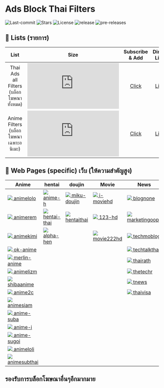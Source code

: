 # Ads Block Thai Filters
![Last-commit](https://img.shields.io/github/last-commit/F1rstStr0ke/AdBlock-Thai-Filters?style=flat-square)
![Stars](https://img.shields.io/github/stars/F1rstStr0ke/AdBlock-Thai-Filters?style=flat-square)
![License](https://img.shields.io/github/license/F1rstStr0ke/AdBlock-Thai-Filters?style=flat-square)
![release](https://img.shields.io/github/v/release/F1rstStr0ke/AdBlock-Thai-Filters?style=flat-square)
![pre-releases](https://img.shields.io/github/v/release/F1rstStr0ke/AdBlock-Thai-Filters?include_prereleases&label=pre-releases&style=flat-square)

## :page_facing_up: Lists (รายการ)
List | Size | Subscribe & Add | Direct Link | tag
|:---------:|:-------:|:-------:|:--------:|:---------:|
Thai Ads all Filters (บล็อกโฆษณาทั้งหมด) | ![][Filter Size_all] | [Click][Filter Subscribe_all] | [Link][Direct_all] | ![][tag_all]
Anime Filters (บล็อกโฆษณาเฉพาะอนิเมะ) | ![][Filter Size_Anime] | [Click][Filter Subscribe_Anime] | [Link][Direct_Anime] |

[Filter Subscribe_all]: https://subscribe.adblockplus.org/?location=https://raw.githubusercontent.com/F1rstStr0ke/adblock-thai-filters/master/filterlistall.txt&title=AdsBlockThaiFilters
[Direct_all]: https://raw.githubusercontent.com/F1rstStr0ke/AdBlock-Thai-Filters/master/filterlistall.txt
[Filter Size_all]: https://img.shields.io/github/size/F1rstStr0ke/AdBlock-Thai-Filters/filterlistall.txt?style=flat-square
[Tag_all]: https://img.shields.io/github/v/tag/F1rstStr0ke/AdBlock-Thai-Filters?label=%20Patch&style=for-the-badge

[Filter Subscribe_Anime]: https://subscribe.adblockplus.org/?location=https://raw.githubusercontent.com/F1rstStr0ke/adblock-thai-filters/master/anime.txt&title=AdsBlockThaiAnimeFilters
[Direct_Anime]: https://raw.githubusercontent.com/F1rstStr0ke/AdBlock-Thai-Filters/master/anime.txt
[Filter Size_Anime]: https://img.shields.io/github/size/F1rstStr0ke/AdBlock-Thai-Filters/anime.txt?style=flat-square
[Tag_Anime]: https://img.shields.io/github/v/tag/F1rstStr0ke/AdBlock-Thai-Filters?label=%20Patch&style=for-the-badge

## :page_facing_up: Web Pages (specific)  เว็บ (ให้ความสําคัญสูง)
<!--pages-->
  <table>
    <thead>
      <tr>
        <th>Anime</th>
        <th>hentai</th>
        <th>doujin</th>
        <th>Movie</th>
        <th>News</th>
      </tr>
    </thead>
    <tbody>
      <tr>
                <td><a href="https://animelolo.com"><img src="https://www.google.com/s2/favicons?domain=https://animelolo.com"> animelolo</a></td>
                <td><a href="https://anime-h.com"><img src="https://www.google.com/s2/favicons?domain=https://anime-h.com"> anime-h</a></td>
                <td><a href="https://miku-doujin.com"><img src="https://www.google.com/s2/favicons?domain=https://miku-doujin.com"> miku-doujin</a></td>
                <td><a href="https://i-moviehd.com"><img src="https://www.google.com/s2/favicons?domain=https://i-moviehd.com"> i-moviehd</a></td>
                <td><a href="https://blognone.com"><img src="https://www.google.com/s2/favicons?domain=https://blognone.com"> blognone</a></td>
              </tr><tr>
                <td><a href="https://www.animerem.com"><img src="https://www.google.com/s2/favicons?domain=https://www.animerem.com"> animerem</a></td>
                <td><a href="https://hentai-thai.com"><img src="https://www.google.com/s2/favicons?domain=https://hentai-thai.com"> hentai-thai</a></td>
                <td><a href="https://hentaithai.com/"><img src="https://www.google.com/s2/favicons?domain=https://hentaithai.com/"> hentaithai</a></td>
                <td><a href="https://123-hd.com"><img src="https://www.google.com/s2/favicons?domain=https://123-hd.com"> 123-hd</a></td>
                <td><a href="https://marketingoops.com"><img src="https://www.google.com/s2/favicons?domain=https://marketingoops.com"> marketingoops</a></td>
              </tr><tr>
                <td><a href="https://animekimi.com"><img src="https://www.google.com/s2/favicons?domain=https://animekimi.com"> animekimi</a></td>
                <td><a href="https://www.alpha-hen.com"><img src="https://www.google.com/s2/favicons?domain=https://www.alpha-hen.com"> alpha-hen</a></td>
                <td></td>
                <td><a href="https://movie222hd.com"><img src="https://www.google.com/s2/favicons?domain=https://movie222hd.com"> movie222hd</a></td>
                <td><a href="https://techmoblog.com"><img src="https://www.google.com/s2/favicons?domain=https://techmoblog.com"> techmoblog</a></td>
              </tr><tr>
                <td><a href="https://ok-anime.com"><img src="https://www.google.com/s2/favicons?domain=https://ok-anime.com"> ok-anime</a></td>
                <td></td>
                <td></td>
                <td></td>
                <td><a href="https://techtalkthai.com"><img src="https://www.google.com/s2/favicons?domain=https://techtalkthai.com"> techtalkthai</a></td>
              </tr><tr>
                <td><a href="https://merlin-anime.com"><img src="https://www.google.com/s2/favicons?domain=https://merlin-anime.com"> merlin-anime</a></td>
                <td></td>
                <td></td>
                <td></td>
                <td><a href="https://thairath.co.th"><img src="https://www.google.com/s2/favicons?domain=https://thairath.co.th"> thairath</a></td>
              </tr><tr>
                <td><a href="https://www.animelizm.com"><img src="https://www.google.com/s2/favicons?domain=https://www.animelizm.com"> animelizm</a></td>
                <td></td>
                <td></td>
                <td></td>
                <td><a href="https://thetechr.com"><img src="https://www.google.com/s2/favicons?domain=https://thetechr.com"> thetechr</a></td>
              </tr><tr>
                <td><a href="https://www.shibaanime.com"><img src="https://www.google.com/s2/favicons?domain=https://www.shibaanime.com"> shibaanime</a></td>
                <td></td>
                <td></td>
                <td></td>
                <td><a href="https://tnews.co.th"><img src="https://www.google.com/s2/favicons?domain=https://tnews.co.th"> tnews</a></td>
              </tr><tr>
                <td><a href="https://anime2c.com"><img src="https://www.google.com/s2/favicons?domain=https://anime2c.com"> anime2c</a></td>
                <td></td>
                <td></td>
                <td></td>
                <td><a href="https://thaivisa.com"><img src="https://www.google.com/s2/favicons?domain=https://thaivisa.com"> thaivisa</a></td>
              </tr><tr>
                <td><a href="https://www.animesiam.com"><img src="https://www.google.com/s2/favicons?domain=https://www.animesiam.com"> animesiam</a></td>
                <td></td>
                <td></td>
                <td></td>
                <td></td>
              </tr><tr>
                <td><a href="https://www.anime-suba.com"><img src="https://www.google.com/s2/favicons?domain=https://www.anime-suba.com"> anime-suba</a></td>
                <td></td>
                <td></td>
                <td></td>
                <td></td>
              </tr><tr>
                <td><a href="https://anime-i.com"><img src="https://www.google.com/s2/favicons?domain=https://anime-i.com"> anime-i</a></td>
                <td></td>
                <td></td>
                <td></td>
                <td></td>
              </tr><tr>
                <td><a href="https://anime-sugoi.com"><img src="https://www.google.com/s2/favicons?domain=https://anime-sugoi.com"> anime-sugoi</a></td>
                <td></td>
                <td></td>
                <td></td>
                <td></td>
              </tr><tr>
                <td><a href="https://animeloli.com"><img src="https://www.google.com/s2/favicons?domain=https://animeloli.com"> animeloli</a></td>
                <td></td>
                <td></td>
                <td></td>
                <td></td>
              </tr><tr>
                <td><a href="https://animesubthai.tv"><img src="https://www.google.com/s2/favicons?domain=https://animesubthai.tv"> animesubthai</a></td>
                <td></td>
                <td></td>
                <td></td>
                <td></td>
              </tr><tr>
              </tr>
    </tbody>
  </table>
  <!--/pages-->
  
## รองรับการบล็อกโฆษณาอื่นๆอีกมากมาย
